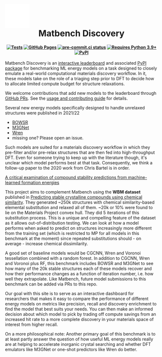 <h1 align="center" style="display: grid;">
<img src="https://raw.githubusercontent.com/janosh/matbench-discovery/main/site/static/favicon.svg" alt="Logo" width="80px">
Matbench Discovery
</h1>

<h4 align="center" class="toc-exclude">

[![Tests](https://github.com/janosh/matbench-discovery/actions/workflows/test.yml/badge.svg)](https://github.com/janosh/matbench-discovery/actions/workflows/test.yml)
[![GitHub Pages](https://github.com/janosh/matbench-discovery/actions/workflows/gh-pages.yml/badge.svg)](https://github.com/janosh/matbench-discovery/actions/workflows/gh-pages.yml)
[![pre-commit.ci status](https://results.pre-commit.ci/badge/github/janosh/matbench-discovery/main.svg?badge_token=Qza33izjRxSbegTqeSyDvA)](https://results.pre-commit.ci/latest/github/janosh/matbench-discovery/main?badge_token=Qza33izjRxSbegTqeSyDvA)
[![Requires Python 3.9+](https://img.shields.io/badge/Python-3.9+-blue.svg?logo=python&logoColor=white)](https://python.org/downloads)
[![PyPI](https://img.shields.io/pypi/v/matbench-discovery?logo=pypi&logoColor=white)](https://pypi.org/project/matbench-discovery?logo=pypi&logoColor=white)

</h4>

Matbench Discovery is an [interactive leaderboard](https://matbench-discovery.janosh.dev/figures) and associated [PyPI package](https://pypi.org/project/matbench-discovery) for benchmarking ML energy models on a task designed to closely emulate a real-world computational materials discovery workflow. In it, these models take on the role of a triaging step prior to DFT to decide how to allocate limited compute budget for structure relaxations.

We welcome contributions that add new models to the leaderboard through [GitHub PRs](https://github.com/janosh/matbench-discovery/pulls). See the [usage and contributing guide](https://janosh.github.io/matbench-discovery/how-to-contribute) for details.

Several new energy models specifically designed to handle unrelaxed structures were published in 2021/22

- [BOWSR](https://sciencedirect.com/science/article/pii/S1369702121002984)
- [M3GNet](https://arxiv.org/abs/2202.02450)
- [Wren](https://arxiv.org/abs/2106.11132)
- missing one? Please open an issue.

Such models are suited for a materials discovery workflow in which they pre-filter and/or pre-relax structures that are then fed into high-throughput DFT. Even for someone trying to keep up with the literature though, it's unclear which model performs best at that task. Consequently, we think a follow-up paper to the 2020 work from Chris Bartel is in order.

[A critical examination of compound stability predictions from machine-learned formation energies](https://nature.com/articles/s41524-020-00362-y)

This project aims to complement Matbench using the **WBM dataset** published in [Predicting stable crystalline compounds using chemical similarity](https://nature.com/articles/s41524-020-00481-6). They generated ~250k structures with chemical similarity-based elemental substitution and relaxed all of them. ~20k or 10% were found to lie on the Materials Project convex hull. They did 5 iterations of this substitution process. This is a unique and compelling feature of the dataset as it allows out-of-distribution testing. We can look at how a model performs when asked to predict on structures increasingly more different from the training set (which is restricted to MP for all models in this benchmark at the moment) since repeated substitutions should - on average - increase chemical dissimilarity.

A good set of baseline models would be CGCNN, Wren and Voronoi tessellation combined with a random forest. In addition to CGCNN, Wren and Voronoi plus RF, this benchmark includes BOWSR and M3GNet to see how many of the 20k stable structures each of these models recover and how their performance changes as a function of iteration number, i.e. how well they extrapolate. Like Matbench, future model submissions to this benchmark can be added via PRs to this repo.

Our goal with this site is to serve as an interactive dashboard for researchers that makes it easy to compare the performance of different energy models on metrics like precision, recall and discovery enrichment to find the model that best suits your needs. You can then make an informed decision about which model to pick by trading off compute savings from an increased hit rate to a more complete discovery in your materials space of interest from higher recall.

On a more philosophical note: Another primary goal of this benchmark is to at least partly answer the question of how useful ML energy models really are at helping to accelerate inorganic crystal searching and whether DFT emulators like M3GNet or one-shot predictors like Wren do better.
